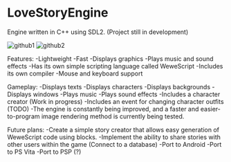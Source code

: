 # LoveStoryEngine

Engine written in C++ using SDL2.
(Project still in development)

![github1](https://github.com/Wiktor-Wewe/LoveStoryEngine/assets/86562675/ff714509-62db-4291-8ae3-c05d5c9c3be8)
![github2](https://github.com/Wiktor-Wewe/LoveStoryEngine/assets/86562675/67033c3b-b203-41e6-b823-e79df970bac3)

Features:
-Lightweight
-Fast
-Displays graphics
-Plays music and sound effects
-Has its own simple scripting language called WeweScript
-Includes its own compiler
-Mouse and keyboard support

Gameplay:
-Displays texts
-Displays characters
-Displays backgrounds
-Displays windows
-Plays music
-Plays sound effects
-Includes a character creator (Work in progress)
-Includes an event for changing character outfits (TODO)
-The engine is constantly being improved, and a faster and easier-to-program image rendering method is currently being tested.

Future plans:
-Create a simple story creator that allows easy generation of WeweScript code using blocks.
-Implement the ability to share stories with other users within the game (Connect to a database)
-Port to Android
-Port to PS Vita
-Port to PSP (?)

